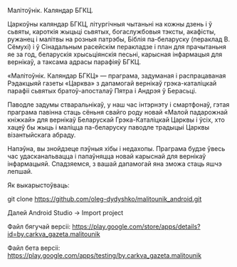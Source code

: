 
Малітоўнік. Каляндар БГКЦ.

Царкоўны каляндар БГКЦ, літургічныя чытаньні на кожны дзень і ў сьвяты, кароткія жыцьці сьвятых, богаслужбовыя тэксты, акафісты, ружанец і малітвы на розныя патрэбы, Біблія па-беларуску (пераклад В. Сёмухі) і ў Сінадальным расейскім перакладзе і план для прачытаньня яе за год, беларускія хрысьціянскія песьні, карысная інфармацыя для вернікаў, а таксама адрасы парафіяў БГКЦ.

«Малітоўнік. Каляндар БГКЦ» — праграма, задуманая і распрацаваная Рэдакцыяй газеты «Царква» з дапамогай вернікаў грэка-каталіцкай парафіі сьвятых братоў-апосталаў Пятра і Андрэя ў Берасьці.

Паводле задумы стваральнікаў, у наш час інтэрнэту і смартфонаў, гэтая праграма павінна стаць сёньня свайго роду новай «Малой падарожнай кніжкай» для вернікаў Беларускай Грэка-Каталіцкай Царквы і ўсіх, хто хацеў бы жыць і маліцца па-беларуску паводле традыцыі Царквы візантыйскага абраду.

Напэўна, вы знойдзеце пэўныя хібы і недахопы. Праграма будзе ўвесь час удасканальвацца і папаўняцца новай карыснай для вернікаў інфармацыяй. Спадзяемся, з вашай дапамогай яна зможа стаць яшчэ лепшай.

Як выкарыстоўваць:

git clone https://github.com/oleg-dydyshko/malitounik_android.git

Далей Android Studio -> Import project

Файл бягучай версіі: https://play.google.com/store/apps/details?id=by.carkva_gazeta.malitounik

Файл бета версіі: https://play.google.com/apps/testing/by.carkva_gazeta.malitounik

